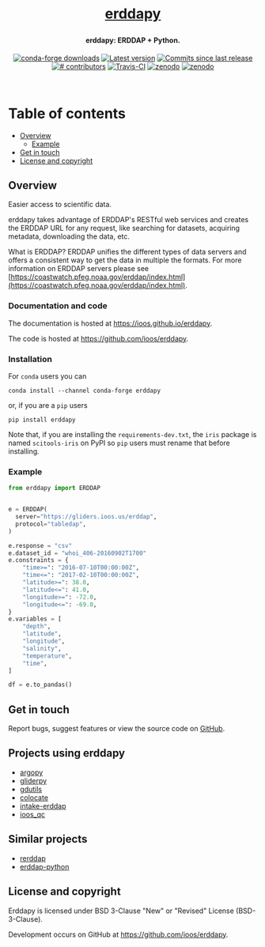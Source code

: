 <h1 align="center" style="margin:1em;">
  <a href="https://ioos.github.io/erddapy/">erddapy</a>
</h1>

<h4 align="center">
erddapy: ERDDAP + Python.
</h4>

<p align="center">
<!-- https://shields.io/ is a good source of these -->
<a href="https://anaconda.org/conda-forge/erddapy">
<img src="https://img.shields.io/conda/dn/conda-forge/erddapy.svg"
 alt="conda-forge downloads" /></a>
<a href="https://github.com/ioos/erddapy/releases">
<img src="https://img.shields.io/github/tag/ioos/erddapy.svg"
 alt="Latest version" /></a>
<a href="https://github.com/ioos/erddapy/commits/master">
<img src="https://img.shields.io/github/commits-since/ioos/erddapy/latest.svg"
 alt="Commits since last release" /></a>
<a href="https://github.com/ioos/erddapy/graphs/contributors">
<img src="https://img.shields.io/github/contributors/ioos/erddapy.svg"
 alt="# contributors" /></a>
<a href="https://travis-ci.org/ioos/erddapy/branches">
<img src="https://api.travis-ci.org/repositories/ioos/erddapy.svg?branch=master"
 alt="Travis-CI" /></a>
<a href="https://zenodo.org/badge/latestdoi/104919828">
<img src="https://zenodo.org/badge/104919828.svg"
 alt="zenodo" /></a>
<a href="https://pypi.org/project/erddapy">
<img src="https://img.shields.io/pypi/pyversions/erddapy.svg"
 alt="zenodo" /></a>
</p>
<br>



# Table of contents

<!-- toc -->

- [Overview](#overview)
  - [Example](#example)
- [Get in touch](#get-in-touch)
- [License and copyright](#license-and-copyright)

<!-- tocstop -->


## Overview

Easier access to scientific data.

erddapy takes advantage of ERDDAP's RESTful web services and creates the ERDDAP URL for any request,
like searching for datasets, acquiring metadata, downloading the data, etc.

What is ERDDAP?
ERDDAP unifies the different types of data servers and offers a consistent way to get the data in multiple the formats.
For more information on ERDDAP servers please see [https://coastwatch.pfeg.noaa.gov/erddap/index.html](https://coastwatch.pfeg.noaa.gov/erddap/index.html).

### Documentation and code

The documentation is hosted at <https://ioos.github.io/erddapy>.

The code is hosted at <https://github.com/ioos/erddapy>.

### Installation

For `conda` users you can

```shell
conda install --channel conda-forge erddapy
```

or, if you are a `pip` users

```shell
pip install erddapy
```

Note that, if you are installing the `requirements-dev.txt`, the `iris` package
is named `scitools-iris` on PyPI so `pip` users must rename that before installing.

### Example

```python
from erddapy import ERDDAP


e = ERDDAP(
  server="https://gliders.ioos.us/erddap",
  protocol="tabledap",
)

e.response = "csv"
e.dataset_id = "whoi_406-20160902T1700"
e.constraints = {
    "time>=": "2016-07-10T00:00:00Z",
    "time<=": "2017-02-10T00:00:00Z",
    "latitude>=": 38.0,
    "latitude<=": 41.0,
    "longitude>=": -72.0,
    "longitude<=": -69.0,
}
e.variables = [
    "depth",
    "latitude",
    "longitude",
    "salinity",
    "temperature",
    "time",
]

df = e.to_pandas()
```


## Get in touch

Report bugs, suggest features or view the source code on [GitHub](https://github.com/ioos/erddapy/issues).

## Projects using erddapy

- [argopy](https://github.com/euroargodev/argopy)
- [gliderpy](https://github.com/ioos/gliderpy)
- [gdutils](https://github.com/kerfoot/gdutils)
- [colocate](https://github.com/ioos/colocate)
- [intake-erddap](https://github.com/jmunroe/intake-erddap)
- [ioos_qc](https://github.com/ioos/ioos_qc)

## Similar projects

- [rerddap](https://cran.r-project.org/web/packages/rerddap)
- [erddap-python](https://github.com/hmedrano/erddap-python)

## License and copyright

Erddapy is licensed under BSD 3-Clause "New" or "Revised" License (BSD-3-Clause).

Development occurs on GitHub at <https://github.com/ioos/erddapy>.
